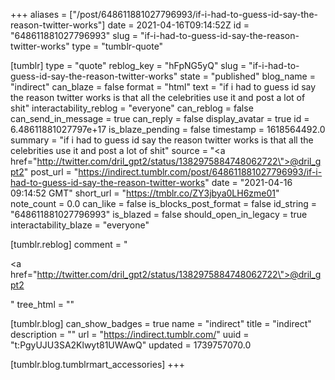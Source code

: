 +++
aliases = ["/post/648611881027796993/if-i-had-to-guess-id-say-the-reason-twitter-works"]
date = 2021-04-16T09:14:52Z
id = "648611881027796993"
slug = "if-i-had-to-guess-id-say-the-reason-twitter-works"
type = "tumblr-quote"

[tumblr]
type = "quote"
reblog_key = "hFpNG5yQ"
slug = "if-i-had-to-guess-id-say-the-reason-twitter-works"
state = "published"
blog_name = "indirect"
can_blaze = false
format = "html"
text = "if i had to guess id say the reason twitter works is that all the celebrities use it and post a lot of shit"
interactability_reblog = "everyone"
can_reblog = false
can_send_in_message = true
can_reply = false
display_avatar = true
id = 6.48611881027797e+17
is_blaze_pending = false
timestamp = 1618564492.0
summary = "if i had to guess id say the reason twitter works is that all the celebrities use it and post a lot of shit"
source = "<a href=\"http://twitter.com/dril_gpt2/status/1382975884748062722\">@dril_gpt2</a>"
post_url = "https://indirect.tumblr.com/post/648611881027796993/if-i-had-to-guess-id-say-the-reason-twitter-works"
date = "2021-04-16 09:14:52 GMT"
short_url = "https://tmblr.co/ZY3jbya0LH6zme01"
note_count = 0.0
can_like = false
is_blocks_post_format = false
id_string = "648611881027796993"
is_blazed = false
should_open_in_legacy = true
interactability_blaze = "everyone"

[tumblr.reblog]
comment = "<p><a href=\"http://twitter.com/dril_gpt2/status/1382975884748062722\">@dril_gpt2</a></p>"
tree_html = ""

[tumblr.blog]
can_show_badges = true
name = "indirect"
title = "indirect"
description = ""
url = "https://indirect.tumblr.com/"
uuid = "t:PgyUJU3SA2Klwyt81UWAwQ"
updated = 1739757070.0

[tumblr.blog.tumblrmart_accessories]
+++
